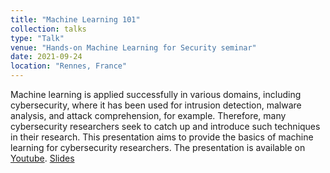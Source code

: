 ```yaml
---
title: "Machine Learning 101"
collection: talks
type: "Talk"
venue: "Hands-on Machine Learning for Security seminar"
date: 2021-09-24
location: "Rennes, France"
---
```


Machine learning is applied successfully in various domains, including cybersecurity, where it has been used for intrusion detection, malware analysis, and attack comprehension, for example. Therefore, many cybersecurity researchers seek to catch up and introduce such techniques in their research. This presentation aims to provide the basics of machine learning for cybersecurity researchers. The presentation is available on [Youtube](https://youtu.be/ord6QMx8qXY). [Slides](https://pfgimenez.github.io/files/ml-101.pdf)
